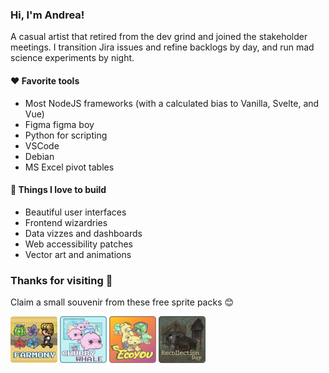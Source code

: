 ### Hi, I'm Andrea!  

A casual artist that retired from the dev grind and joined the stakeholder meetings.
I transition Jira issues and refine backlogs by day, and run mad science experiments by night.  

#### ❤️ Favorite tools
- Most NodeJS frameworks (with a calculated bias to Vanilla, Svelte, and Vue)
- Figma figma boy
- Python for scripting
- VSCode
- Debian
- MS Excel pivot tables

#### 🌿 Things I love to build  
- Beautiful user interfaces
- Frontend wizardries
- Data vizzes and dashboards
- Web accessibility patches
- Vector art and animations

### Thanks for visiting 🤍
 
Claim a small souvenir from these free sprite packs 😊  

<a href="https://github.com/andreaabellera/CC-Assets-and-Sprite-Packs/tree/main/Farmony-Asset-Pack"><img src="https://github.com/andreaabellera/CC-Assets-and-Sprite-Packs/blob/main/%40icons/_farmony_.png" alt="Farmony Pack"></a> <a href="https://github.com/andreaabellera/CC-Assets-and-Sprite-Packs/tree/main/Chubby-Whale-Asset-Pack"><img src="https://github.com/andreaabellera/CC-Assets-and-Sprite-Packs/blob/main/%40icons/_chubby_.png" alt="Chubby Whale Pack"></a> <a href="https://github.com/andreaabellera/CC-Assets-and-Sprite-Packs/tree/main/Ecoyou-Avatars-Badges"><img src="https://github.com/andreaabellera/CC-Assets-and-Sprite-Packs/blob/main/%40icons/_ecoyou_.png" alt="Ecoyou Pack"></a> <a href="https://github.com/andreaabellera/CC-Assets-and-Sprite-Packs/tree/main/Recollection-Day-Asset-Pack"><img src="https://github.com/andreaabellera/CC-Assets-and-Sprite-Packs/blob/main/%40icons/_rd_.png" alt="Recollection Day Pack"></a>  
